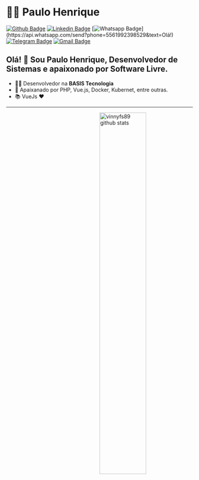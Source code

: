 # :man_technologist: Paulo Henrique

[![Github Badge](https://img.shields.io/badge/-Github-000?style=flat-square&logo=Github&logoColor=white&link=https://github.com/paulophmp)](https://github.com/paulophmp)
[![Linkedin Badge](https://img.shields.io/badge/-LinkedIn-blue?style=flat-square&logo=Linkedin&logoColor=white&link=https://www.linkedin.com/in/paulophmp/)](https://www.linkedin.com/in/paulophmp/)
[![Whatsapp Badge](https://img.shields.io/badge/-Whatsapp-4CA143?style=flat-square&labelColor=4CA143&logo=whatsapp&logoColor=white&link=https://api.whatsapp.com/send?phone=5561992398529&text=Olá!)](https://api.whatsapp.com/send?phone=5561992398529&text=Olá!)
[![Telegram Badge](https://img.shields.io/badge/-Telegram-1ca0f1?style=flat-square&labelColor=1ca0f1&logo=telegram&logoColor=white&link=https://t.me/paulophmp)](https://t.me/paulophmp)
[![Gmail Badge](https://img.shields.io/badge/-Gmail-c14438?style=flat-square&logo=Gmail&logoColor=white&link=mailto:paulotux.mendes@gmail.com)](mailto:paulotux.mendes@gmail.com)

## Olá! 👋 Sou Paulo Henrique, Desenvolvedor de Sistemas e apaixonado por Software Livre.

- :office_worker: Desenvolvedor na **BASIS Tecnologia**
- :blue_heart: Apaixanado por PHP, Vue.js, Docker, Kubernet, entre outras.
- :books: VueJs :heart:

---


<a href="https://github.com/vinnyfs89">
    <img width="50%" align="right" width="50%" alt="vinnyfs89 github stats" src="https://github-readme-stats.vercel.app/api?username=paulophmp&show_icons=false&hide_border=false&theme=dracula"/>
</a>
  
